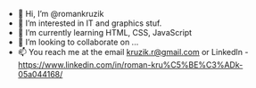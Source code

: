 - 👋 Hi, I’m @romankruzik
- 👀 I’m interested in IT and graphics stuf.
- 🌱 I’m currently learning HTML, CSS, JavaScript
- 💞️ I’m looking to collaborate on ...
- 📫 You reach me at the email kruzik.r@gmail.com or LinkedIn - https://www.linkedin.com/in/roman-kru%C5%BE%C3%ADk-05a044168/

<!---
romankruzik/romankruzik is a ✨ special ✨ repository because its `README.md` (this file) appears on your GitHub profile.
You can click the Preview link to take a look at your changes.
--->
